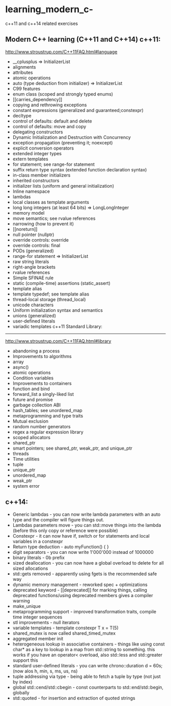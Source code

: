 # learning_modern_c-
c++11 and c++14 related exercises

Modern C++ learning (C++11 and C++14)
c++11:
-------
http://www.stroustrup.com/C++11FAQ.html#language
 - __cplusplus
     => InitializerList
 - alignments
 - attributes
 - atomic operations
 - auto (type deduction from initializer)
    => InitializerList
 - C99 features
 - enum class (scoped and strongly typed enums)
 - [[carries_dependency]]
 - copying and rethrowing exceptions
 - constant expressions (generalized and guaranteed;constexpr)
 - decltype
 - control of defaults: default and delete
 - control of defaults: move and copy
 - delegating constructors
 - Dynamic Initialization and Destruction with Concurrency
 - exception propagation (preventing it; noexcept)
 - explicit conversion operators
 - extended integer types
 - extern templates
 - for statement; see range-for statement
 - suffix return type syntax (extended function declaration syntax)
 - in-class member initializers
 - inherited constructors
 - initializer lists (uniform and general initialization)
 - Inline namespace
 - lambdas
 - local classes as template arguments
 - long long integers (at least 64 bits)
    => LongLongInteger
 - memory model
 - move semantics; see rvalue references
 - narrowing (how to prevent it)
 - [[noreturn]]
 - null pointer (nullptr)
 - override controls: override
 - override controls: final
 - PODs (generalized)
 - range-for statement
     => InitializerList
 - raw string literals
 - right-angle brackets
 - rvalue references
 - Simple SFINAE rule
 - static (compile-time) assertions (static_assert)
 - template alias
 - template typedef; see template alias
 - thread-local storage (thread_local)
 - unicode characters
 - Uniform initialization syntax and semantics
 - unions (generalized)
 - user-defined literals
 - variadic templates
c++11 Standard Library:
-----------------------
http://www.stroustrup.com/C++11FAQ.html#library
 - abandoning a process
 - Improvements to algorithms
 - array
 - async()
 - atomic operations
 - Condition variables
 - Improvements to containers
 - function and bind
 - forward_list a singly-liked list
 - future and promise
 - garbage collection ABI
 - hash_tables; see unordered_map
 - metaprogramming and type traits
 - Mutual exclusion
 - random number generators
 - regex a regular expression library
 - scoped allocators
 - shared_ptr
 - smart pointers; see shared_ptr, weak_ptr, and unique_ptr
 - threads
 - Time utilities
 - tuple
 - unique_ptr
 - unordered_map
 - weak_ptr
 - system error

c++14:
--------
- Generic lambdas - you can now write lambda parameters with an auto type and the compiler will figure things out.
- Lambdas parameters move - you can std::move things into the lambda (before this only copy or reference were possible)
- Constexpr - it can now have if, switch or for statements and local variables in a constexpr
- Return type deduction - auto myFunction() { }
- digit separators - you can now write 1'000'000 instead of 1000000
- binary literals - 0b prefix
- sized deallocation - you can now have a global overload to delete for all sized allocations
- std::gets removed - apparently using fgets is the recommended safe way
- dynamic memory management - reworked spec + optimizations
- deprecated keyword - [[deprecated]] for marking things, calling deprecated functions/using deprecated members gives a compiler warning
- make_unique
- metaprogramming support - improved transformation traits, compile time integer sequences
- stl improvements - null iterators
- variable templates - template<typename T> constexpr T x = T(5)
- shared_mutex is now called shared_timed_mutex
- aggregated member init
- heterogeneous lookup in associative containers - things like using const char* as a key to lookup in a map from std::string to something. this works if you have an operator< overload, also std::less and std::greater support this
- standard user-defined literals - you can write chrono::duration d = 60s; (now alos h, min, s, ms, us, ns)
- tuple addressing via type - being able to fetch a tuple by type (not just by index)
- global std::cend/std::cbegin - const counterparts to std::end/std::begin, globally
- std::quoted - for insertion and extraction of quoted strings

